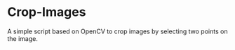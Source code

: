 # Crop-Images


A simple script based on OpenCV to crop images by selecting two points on the image. 

